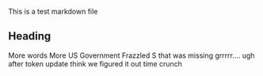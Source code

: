 This is a test markdown file

## Heading
More words
More
US Government
Frazzled
S that was missing
grrrrr....
ugh
after token update
think we figured it out
time crunch

